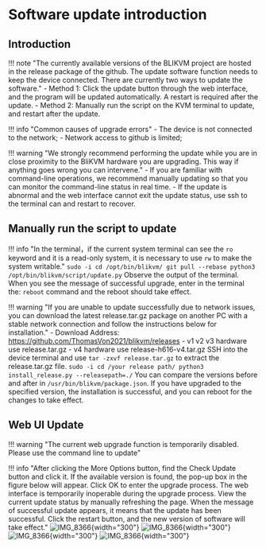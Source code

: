 # Software update introduction

## **Introduction**

!!! note "The currently available versions of the BLIKVM project are hosted in the release package of the github. The update software function needs to keep the device connected. There are currently two ways to update the software."
    - Method 1: Click the update button through the web interface, and the program will be updated automatically. A restart is required after the update.
    - Method 2: Manually run the script on the KVM terminal to update, and restart after the update.

!!! info "Common causes of upgrade errors"
    - The device is not connected to the network;
    - Network access to github is limited;

!!! warning "We strongly recommend performing the update while you are in close proximity to the BliKVM hardware you are upgrading. This way if anything goes wrong you can intervene."
    - If you are familiar with command-line operations, we recommend manually updating so that you can monitor the command-line status in real time.
    - If the update is abnormal and the web interface cannot exit the update status, use ssh to the terminal can and restart to recover.

## **Manually run the script to update**

!!! info "In the terminal，if the current system terminal can see the `ro` keyword and it is a read-only system, it is necessary to use `rw` to make the system writable."
    ```
    sudo -i
    cd /opt/bin/blikvm/
    git pull --rebase
    python3 /opt/bin/blikvm/script/update.py
    ```
   Observe the output of the terminal. When you see the message of successful upgrade, enter in the terminal the: `reboot` command and the reboot should take effect.

!!! warning "If you are unable to update successfully due to network issues, you can download the latest release.tar.gz package on another PC with a stable network connection and follow the instructions below for installation."
    - Download Address: https://github.com/ThomasVon2021/blikvm/releases
    - v1 v2 v3 hardware use release.tar.gz
    - v4 hardware use release-h616-v4.tar.gz
    SSH into the device terminal and use `tar -zxvf release.tar.gz` to extract the release.tar.gz file.
    ```
    sudo -i
    cd /your release path/
    python3 install_release.py --releasepath=./
    ```
    You can compare the versions before and after in `/usr/bin/blikvm/package.json`. If you have upgraded to the specified version, the installation is successful, and you can reboot for the changes to take effect.

## **Web UI Update**

!!! warning "The current web upgrade function is temporarily disabled. Please use the command line to update"

!!! info "After clicking the More Options button, find the Check Update button and click it. If the available version is found, the pop-up box in the figure below will appear. Click OK to enter the upgrade process. The web interface is temporarily inoperable during the upgrade process. View the current update status by manually refreshing the page. When the message of successful update appears, it means that the update has been successful. Click the restart button, and the new version of software will take effect."
    ![IMG_8366](assets/images/update/update_button.png){width="300"}
    ![IMG_8366](assets/images/update/update_info.png){width="300"}
    ![IMG_8366](assets/images/update/upgrading.png){width="300"}
    ![IMG_8366](assets/images/update/update_reboot.png){width="300"}
